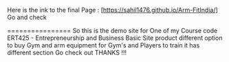 Here is the ink to the final Page : [https://sahil1476.github.io/Arm-FitIndia/]
Go and check 

================
So this is the demo site for One of my Course code ERT425 - Entrepreneurship and Business Basic 
Site product different option to buy Gym and arm equipment for Gym's and Players to train
it has different section Go check out 
THANKS !!!
